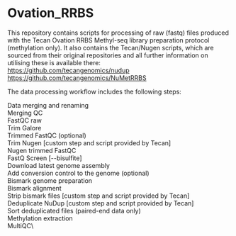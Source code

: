 # Ovation_RRBS
This repository contains scripts for processing of raw (fastq) files produced with the Tecan Ovation RRBS Methyl-seq library preparation protocol (methylation only).
It also contains the Tecan/Nugen scripts, which are sourced from their original repositories and all further information on utilising these is available there:\
https://github.com/tecangenomics/nudup \
https://github.com/tecangenomics/NuMetRRBS

The data processing workflow includes the following steps:

Data merging and renaming\
Merging QC\
FastQC raw\
Trim Galore\
Trimmed FastQC (optional)\
Trim Nugen [custom step and script provided by Tecan]\
Nugen trimmed FastQC\
FastQ Screen [--bisulfite]\
Download latest genome assembly\
Add conversion control to the genome (optional)\
Bismark genome preparation\
Bismark alignment\
Strip bismark files [custom step and script provided by Tecan]\
Deduplicate NuDup [custom step and script provided by Tecan]\
Sort deduplicated files (paired-end data only)\
Methylation extraction\
MultiQC\



